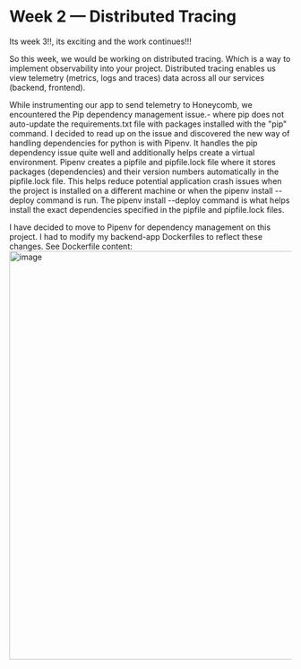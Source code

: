 # Week 2 — Distributed Tracing

Its week 3!!, its exciting and the work continues!!!


So this week, we would be working on distributed tracing. Which is a way to implement observability into your project. Distributed tracing enables us view telemetry (metrics, logs and traces) data across all our services (backend, frontend).


While instrumenting our app to send telemetry to Honeycomb, we encountered the Pip dependency management issue.- where pip does not auto-update the requirements.txt file with packages installed with the "pip" command. I decided to read up on the issue and discovered the new way of handling dependencies for python is with Pipenv. It handles the pip dependency issue quite well and additionally helps create a virtual environment. Pipenv creates a pipfile and pipfile.lock file where it stores packages (dependencies) and their version numbers automatically in the pipfile.lock file. This helps reduce potential application crash issues when the project is installed on a different machine or when the pipenv install --deploy command is run. The pipenv install --deploy command is what helps install the exact dependencies specified in the pipfile and pipfile.lock files.

I have decided to move to Pipenv for dependency management on this project. I had to modify my backend-app Dockerfiles to reflect these changes. See Dockerfile content: <img width="728" alt="image" src="https://user-images.githubusercontent.com/112012120/224047306-8c433c41-35a5-4e49-ac1a-bc335cf01939.png">


